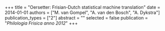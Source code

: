+++
title = "Oersetter: Frisian-Dutch statistical machine translation"
date = 2014-01-01
authors = ["M. van Gompel", "A. van den Bosch", "A. Dykstra"]
publication_types = ["2"]
abstract = ""
selected = false
publication = "*Philologia Frisica anno 2012*"
+++

